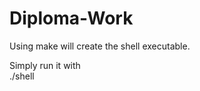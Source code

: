 # Diploma-Work

Using make will create the shell executable.

Simply run it with  
                    ./shell
